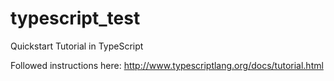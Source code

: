 # typescript_test
Quickstart Tutorial in TypeScript

Followed instructions here: http://www.typescriptlang.org/docs/tutorial.html
